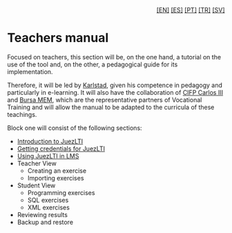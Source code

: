 <p align="right">
  <a href="README.md">[EN]</a>
  <a href="README_es.md">[ES]</a>
  <a href="README_pt.md">[PT]</a>
  <a href="README_tr.md">[TR]</a>
  <a href="README_sv.md">[SV]</a>
</p>

# Teachers manual

Focused on teachers, this section will be, on the one hand, a tutorial on the use of the tool and, on the other, a pedagogical guide for its implementation. 

Therefore, it will be led by [Karlstad](http://www.kau.se/), given his competence in pedagogy and particularly in e-learning. It will also have the collaboration of [CIFP Carlos III](https://cifpcarlos3.es/) and [Bursa MEM](http://bursa.meb.gov.tr/), which are the representative partners of Vocational Training and will allow the manual to be adapted to the curricula of these teachings.

Block one will consist of the following sections:

- [Introduction to JuezLTI](en/introJuezLTI.md)
- [Getting credentials for JuezLTI](en/gettingCredentials.md)
- [Using JuezLTI in LMS](en/usingInMoodle.md)
- Teacher View
  - Creating an exercise
  - Importing exercises
- Student View
  - Programming exercises
  - SQL exercises
  - XML exercises
- Reviewing results
- Backup and restore
